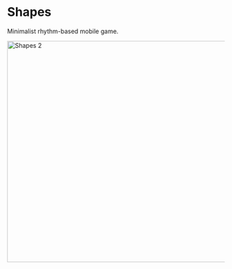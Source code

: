 # Shapes
Minimalist rhythm-based mobile game.

<img width="512" alt="Shapes 2" src="https://user-images.githubusercontent.com/123339567/231836061-ec969d98-ba49-4f78-8cc9-c071b721ec22.png">
